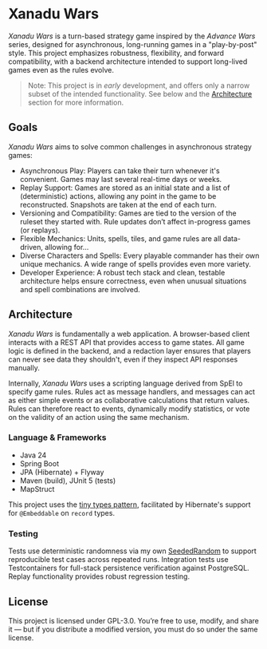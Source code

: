 # Xanadu Wars

*Xanadu Wars* is a turn-based strategy game inspired by the *Advance Wars*
series, designed for asynchronous, long-running games in a "play-by-post" style.
This project emphasizes robustness, flexibility, and forward compatibility, with
a backend architecture intended to support long-lived games even as the rules
evolve.

> Note: This project is in *early* development, and offers only a narrow subset
> of the intended functionality. See below and the [Architecture](#architecture)
> section for more information.

## Goals

*Xanadu Wars* aims to solve common challenges in asynchronous strategy games:

- Asynchronous Play: Players can take their turn whenever it's convenient. Games 
  may last several real-time days or weeks.
- Replay Support: Games are stored as an initial state and a list of
  (deterministic) actions, allowing any point in the game to be reconstructed.
  Snapshots are taken at the end of each turn.
- Versioning and Compatibility: Games are tied to the version of the ruleset
  they started with. Rule updates don’t affect in-progress games (or replays).
- Flexible Mechanics: Units, spells, tiles, and game rules are all data-driven,
  allowing for...
- Diverse Characters and Spells: Every playable commander has their own unique
  mechanics. A wide range of spells provides even more variety.
- Developer Experience: A robust tech stack and clean, testable architecture
  helps ensure correctness, even when unusual situations and spell combinations
  are involved.

## Architecture

*Xanadu Wars* is fundamentally a web application. A browser-based client
interacts with a REST API that provides access to game states. All game logic is
defined in the backend, and a redaction layer ensures that players can never see
data they shouldn't, even if they inspect API responses manually.

Internally, *Xanadu Wars* uses a scripting language derived from SpEl to specify
game rules. Rules act as message handlers, and messages can act as either simple
events or as collaborative calculations that return values. Rules can therefore
react to events, dynamically modify statistics, or vote on the validity of an
action using the same mechanism.

### Language & Frameworks

- Java 24
- Spring Boot
- JPA (Hibernate) + Flyway
- Maven (build), JUnit 5 (tests)
- MapStruct

This project uses the [tiny types pattern](https://www.reddit.com/r/programming/comments/2s87ey),
facilitated by Hibernate's support for `@Embeddable` on `record` types.

### Testing

Tests use deterministic randomness via my own [SeededRandom](https://github.com/naomimyselfandi/seeded-random)
to support reproducible test cases across repeated runs. Integration tests use
Testcontainers for full-stack persistence verification against PostgreSQL.
Replay functionality provides robust regression testing.

## License

This project is licensed under GPL-3.0. You’re free to use, modify, and share it — but if you distribute a modified version, you must do so under the same license.

